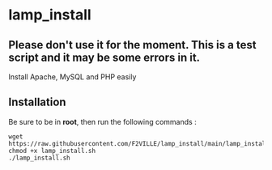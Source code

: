 # lamp_install
## Please don't use it for the moment. This is a test script and it may be some errors in it.
Install Apache, MySQL and PHP easily

## Installation

Be sure to be in **root**, then run the following commands :
```
wget https://raw.githubusercontent.com/F2VILLE/lamp_install/main/lamp_install.sh
chmod +x lamp_install.sh
./lamp_install.sh
```
